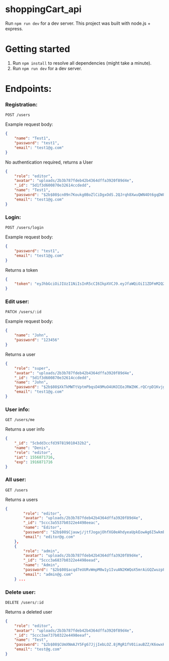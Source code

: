 # shoppingCart_api
Run `npm run dev` for a dev server.
This project was built with node.js + express.

# Getting started
1. Run `npm install` to resolve all dependencies (might take a minute).
2. Run `npm run dev` for a dev server. 

# Endpoints:

### Registration:

`POST /users`

Example request body:
```JSON
{
	"name": "Test1",
	"password": "test1",
	"email": "test1@g.com"
}
```
No authentication required, returns a User
```JSON
{
    "role": "editor",
    "avatar": "uploads/2b3b787fdeb42b4364dffa3920f89d4e",
    "_id": "5d1f3d600870e32614ccdedd",
    "name": "Test1",
    "password": "$2b$08$cn09n7Koukg0BoZlCiDgxOdS.2QJrqh8XwuQWN4Ot6gqDW8bWobSy",
    "email": "test1@g.com"
}
```

### Login:

`POST /users/login`

Example request body:
```JSON
{
	"password": "test1",
	"email": "test1@g.com"
}
```
Returns a token
```JSON
{
    "token": "eyJhbGciOiJIUzI1NiIsInR5cCI6IkpXVCJ9.eyJfaWQiOiI1ZDFmM2Q2MDA4NzBlMzI2MTRjY2RlZGQiLCJuYW1lIjoiVGVzdDEiLCJyb2xlIjoiZWRpdG9yIiwiaWF0IjoxNTYyMzI4ODMzLCJleHAiOjE5MjIzMjg4MzN9.l9qhPQI9_N79fKFdlYyaewUgjZKYBbIaAJLkexpUsFw"
}
```

### Edit user:

`PATCH /users/:id`

Example request body:
```JSON
{
	"name": "John",
	"password": "123456"
}
```
Returns a user
```JSON
{
    "role": "super",
    "avatar": "uploads/2b3b787fdeb42b4364dffa3920f89d4e",
    "_id": "5d1f3d600870e32614ccdedd",
    "name": "John",
    "password": "$2b$08$XkTkMWTtVptmPbqsD49MuO4UKOIEeJRWZHK.rQCrpD1KvjgO3DLKa",
    "email": "test1@g.com"
}
```

### User info:

`GET /users/me`

Returns a user info
```JSON
{
    "_id": "5cbdd3ccfd397819010432b2",
    "name": "Denis",
    "role": "editor",
    "iat": 1556871716,
    "exp": 1916871716
}
```

### All user:

`GET /users`

Returns a users 
```JSON
{
        "role": "editor",
        "avatar": "uploads/2b3b787fdeb42b4364dffa3920f89d4e",
        "_id": "5ccc3a5537b0322e4498eeac",
        "name": "Editor",
        "password": "$2b$08$Cjauwj/jtfJogajOhfXG0eAhdyeaUpkEowAg6I5wkmb8hWnI11P/m",
        "email": "editor@g.com"
    },
    {
        "role": "admin",
        "avatar": "uploads/2b3b787fdeb42b4364dffa3920f89d4e",
        "_id": "5ccc3a6837b0322e4498eead",
        "name": "Admin",
        "password": "$2b$08$acqd7eUURvWmpM0w1y1IvuAN2KWQoX5mrAiGQZwuzpFzGPws1zp.a",
        "email": "admin@g.com"
    } ...
```

### Delete user:

`DELETE /users/:id`

Returns a deleted user 
```JSON
{
    "role": "editor",
    "avatar": "uploads/2b3b787fdeb42b4364dffa3920f89d4e",
    "_id": "5ccc3ae737b0322e4498eeaf",
    "name": "Test",
    "password": "$2b$08$CUmXNmAJY5Fg67JjjIebLOZ.8jMgR1fV01iauBZZ/K6owxHxvzJIW",
    "email": "test@g.com"
}
```
